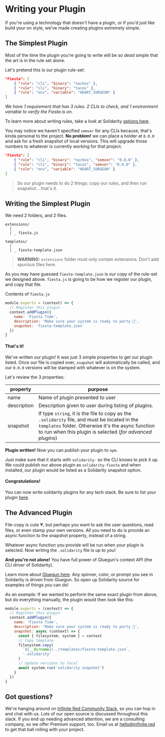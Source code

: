 # Writing your Plugin
If you're using a technology that doesn't have a plugin, or if you'd just like build your on style, we've made creating plugins extremely simple.

## The Simplest Plugin
Most of the time the plugin you're going to write will be so _dead simple_ that the art is in the rule set alone.

Let's pretend this is our plugin rule-set:
```json
"Fiesta": [
    { "rule": "cli", "binary": "nachos" },
    { "rule": "cli", "binary": "tacos" },
    { "rule": "env", "variable": "HEART_SURGEON" }
]
```
_We have 1 requirement that has 3 rules. 2 CLIs to check, and 1 environment variable to verify the Fiesta is on._

To learn more about writing rules, take a look at Solidarity [options here](options.md).

You may notice we haven't specified `semver` for any CLIs because, that's kinda personal to the project.  **No problem!** we can place a holder at `0.0.0` and ask for a fresh snapshot of local versions.  This will upgrade those numbers to whatever is currently working for that project.

```json
"Fiesta": [
    { "rule": "cli", "binary": "nachos", "semver": "0.0.0" },
    { "rule": "cli", "binary": "tacos", "semver": "0.0.0" },
    { "rule": "env", "variable": "HEART_SURGEON" }
]
```

> So our plugin needs to do 2 things: copy our rules, and then run snapshot... that's it.

## Writing the Simplest Plugin
We need 2 folders, and 2 files.
```
extensions/
  |
  | _ fiesta.js

templates/
  |
  | _ fiesta-template.json
```
> **WARNING:** `extensions` folder must only contain extensions.  Don't add spurious files here.

As you may have guessed `fiesta-template.json` is our copy of the rule-set we designed above.  `fiesta.js` is going to be how we register our plugin, and copy that file.

Contents of `fiesta.js`
```js
module.exports = (context) => {
  // Register this plugin
  context.addPlugin({
    name: 'Fiesta Time',
    description: 'Make sure your system is ready to party 🎉',
    snapshot: `fiesta-template.json`
  })
}
```

#### That's it!
We've written our plugin!  It was just 3 simple properties to get our plugin listed.  Once our file is copied over, `snapshot` will automatically be called, and our `0.0.0` versions will be stamped with whatever is on the system.

Let's review the 3 properties:

|  property   |                                                                            purpose                                                                             |
| ----------- | -------------------------------------------------------------------------------------------------------------------------------------------------------------- |
| name        | Name of plugin presented to user                                                                                                                               |
| description | Description given to user during listing of plugins.                                                                                                                |
| snapshot    | If type `string`, it is the file to copy as the `.solidarity` file, and must be located in the `templates` folder.  Otherwise it's the async function to run when this plugin is selected (_for advanced plugins_) |

**Plugin written!**  Now you can publish your plugin to `npm`.

Just make sure that it starts with `solidarity-` so the CLI knows to pick it up.  We could publish our above plugin as `solidarity-fiesta` and when installed, our plugin would be listed as a Solidarity snapshot option.

#### Congratulations!
You can now write solidarity plugins for any tech stack.  Be sure to list your plugin [here](pluginsList.md).

## The Advanced Plugin
File-copy is cute :heartpulse:, but perhaps you want to ask the user questions, read files, or even stamp your own versions.  All you need to do is provide an async function to the snapshot property, instead of a string.

Whatever async function you provide will be run when your plugin is selected.  Now writing the `.solidarity` file is up to you!

**And you're not alone!** You have full power of Gluegun's context API (the CLI driver of Solidarity).

Learn more about [Gluegun here](https://infinitered.github.io/gluegun/#/context-api).  Any spinner, color, or prompt you see in Solidarity is driven from Gluegun.  So open up Solidarity source for examples of things you can do!

_As an example:_ If we wanted to perform the same exact plugin from above, but do everything manually, the plugin would then look like this:

```js
module.exports = (context) => {
  // Register this plugin
  context.addPlugin({
    name: 'Fiesta Time',
    description: 'Make sure your system is ready to party 🎉',
    snapshot: async (context) => {
      const { filesystem, system } = context
      // Copy template
      filesystem.copy(
        `${__dirname}/../templates/fiesta-template.json`,
        '.solidarity'
      )
      // Update versions to local
      await system.run('solidarity snapshot')
    }
  })
}
```

## Got questions?
We're hanging around on [Infinite Red Community Slack](http://community.infinite.red), so you can hop in and chat with us.  Lots of our open source is discussed throughout this slack.  If you end up needing advanced attention, we are a consulting company, so we offer Premium support, too.  Email us at hello@infinite.red to get that ball rolling with your project.
